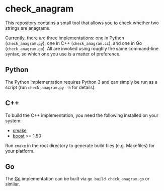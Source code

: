 check_anagram
=============
This repository contains a small tool that allows you to check whether two
strings are anagrams.

Currently, there are three implementations: one in Python (`check_anagram.py`),
one in C++ (`check_anagram.cc`), and one in Go (`check_anagram.go`). All are
invoked using roughly the same command-line syntax, so which one you use is a
matter of preference.

Python
------
The Python implementation requires Python 3 and can simply be run as a script
(run `check_anagram.py -h` for details).

C++
---
To build the C++ implementation, you need the following installed on your
system:

*   [cmake](http://www.cmake.org)
*   [boost](http://www.boost.org/) >= 1.50

Run `cmake` in the root directory to generate build files (e.g. Makefiles) for
your platform.

Go
---
The [Go](http://golang.org) implementation can be built via
`go build check_anagram.go` or similar.

